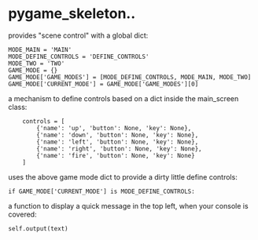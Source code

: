 # pygame_skeleton..


provides "scene control" with a global dict:

```
MODE_MAIN = 'MAIN'
MODE_DEFINE_CONTROLS = 'DEFINE_CONTROLS'
MODE_TWO = 'TWO'
GAME_MODE = {}
GAME_MODE['GAME_MODES'] = [MODE_DEFINE_CONTROLS, MODE_MAIN, MODE_TWO]
GAME_MODE['CURRENT_MODE'] = GAME_MODE['GAME_MODES'][0]
```

a mechanism to define controls based on a dict inside the main_screen class:

```
    controls = [
        {'name': 'up', 'button': None, 'key': None}, 
        {'name': 'down', 'button': None, 'key': None}, 
        {'name': 'left', 'button': None, 'key': None}, 
        {'name': 'right', 'button': None, 'key': None}, 
        {'name': 'fire', 'button': None, 'key': None}    
    ]
```

uses the above game mode dict to provide a dirty little define controls:

```
if GAME_MODE['CURRENT_MODE'] is MODE_DEFINE_CONTROLS:
```

a function to display a quick message in the top left, when your console is covered:

```
self.output(text) 
```
